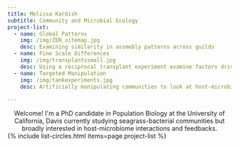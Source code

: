 ```yaml
---
title: Melissa Kardish
subtitle: Community and Microbial Ecology
project-list: 
  - name: Global Patterns
    img: /img/ZEN_sitemap.jpg
    desc: Examining similarity in assmebly patterns across guilds
  - name: Fine Scale Differences
    img: /img/transplantssmall.jpg
    desc: Using a reciprocal transplant experiment examine factors driving local bacterial assemblages
  - name: Targeted Manipulation
    img: /img/tankexperiments.jpg
    desc: Artificially manipulating communities to look at host-microbiome responses
  
---
```

<center>
Welcome! I'm a PhD candidate in Population Biology at the University of California, Davis currently studying seagrass-bacterial communities but broadly interested in host-microbiome interactions and feedbacks.
</center>  
{% include list-circles.html items=page.project-list %}
